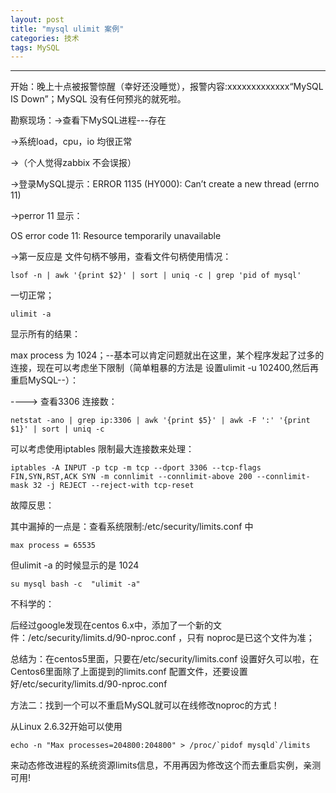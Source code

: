 ```yaml
---
layout: post
title: "mysql ulimit 案例"
categories: 技术
tags: MySQL
---
```



---

开始：晚上十点被报警惊醒（幸好还没睡觉），报警内容:xxxxxxxxxxxxx“MySQL IS Down”；MySQL 没有任何预兆的就死啦。

勘察现场：->查看下MySQL进程---存在

->系统load，cpu，io 均很正常

->（个人觉得zabbix 不会误报）

->登录MySQL提示：ERROR 1135 (HY000): Can’t create a new thread (errno 11)

->perror 11 显示：

OS error code 11: Resource temporarily unavailable

->第一反应是 文件句柄不够用，查看文件句柄使用情况：

	lsof -n | awk '{print $2}' | sort | uniq -c | grep 'pid of mysql'

一切正常；

	ulimit -a 

显示所有的结果：

max process 为 1024；--基本可以肯定问题就出在这里，某个程序发起了过多的连接，现在可以考虑坐下限制（简单粗暴的方法是 设置ulimit -u 102400,然后再重启MySQL--）：

----> 查看3306 连接数：

	netstat -ano | grep ip:3306 | awk '{print $5}' | awk -F ':' '{print $1}' | sort | uniq -c

可以考虑使用iptables 限制最大连接数来处理：


	iptables -A INPUT -p tcp -m tcp --dport 3306 --tcp-flags FIN,SYN,RST,ACK SYN -m connlimit --connlimit-above 200 --connlimit-mask 32 -j REJECT --reject-with tcp-reset


故障反思：

其中漏掉的一点是：查看系统限制:/etc/security/limits.conf 中 

	max process = 65535

但ulimit -a 的时候显示的是 1024

	su mysql bash -c  "ulimit -a"


不科学的：

后经过google发现在centos 6.x中，添加了一个新的文件：/etc/security/limits.d/90-nproc.conf ，只有 noproc是已这个文件为准；

总结为：在centos5里面，只要在/etc/security/limits.conf 设置好久可以啦，在Centos6里面除了上面提到的limits.conf 配置文件，还要设置好/etc/security/limits.d/90-nproc.conf

方法二：找到一个可以不重启MySQL就可以在线修改noproc的方式！

从Linux 2.6.32开始可以使用

	echo -n "Max processes=204800:204800" > /proc/`pidof mysqld`/limits 
	
来动态修改进程的系统资源limits信息，不用再因为修改这个而去重启实例，亲测可用!

